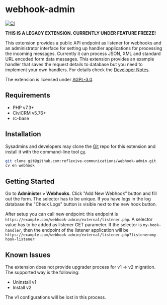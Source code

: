 # webhook-admin

[![CI](https://github.com/reflexive-communications/webhook-admin/actions/workflows/main.yml/badge.svg)](https://github.com/reflexive-communications/webhook-admin/actions/workflows/main.yml)

**THIS IS A LEGACY EXTENSION. CURRENTLY UNDER FEATURE FREEZE!**

This extension provides a public API endpoint as listener for webhooks and an administrator interface for setting up handler applications for processing the incoming messages.
Currently it can process JSON, XML and standard URL encoded form data messages.
This extension provides an example handler that saves the request details to database but you need to implement your own handlers.
For details check the [Developer Notes](DEVELOPER.md).

The extension is licensed under [AGPL-3.0](LICENSE.txt).

## Requirements

- PHP v7.3+
- CiviCRM v5.76+
- rc-base

## Installation

Sysadmins and developers may clone the [Git](https://en.wikipedia.org/wiki/Git) repo for this extension and install it with the command-line tool [cv](https://github.com/civicrm/cv).

```bash
git clone git@github.com:reflexive-communications/webhook-admin.git
cv en webhook
```

## Getting Started

Go to **Administer > Webhooks**.
Click "Add New Webhook" button and fill out the form. The selector has to be unique.
If you have logs in the log database the "Check Logs" button is visible next to the new hook button.

After setup you can call new endpoint: this endpoint is `https://example.com/webhook-admin/external/listener.php`.
A selector value has to be added as listener GET parameter.
If the selector is `my-hook-handler`, then the endpoint of the listener application will be `https://example.com/webhook-admin/external/listener.php?listener=my-hook-listener`

## Known Issues

The extension does not provide upgrader process for v1 -> v2 migration. The supported way is the following:

- Uninstall v1
- Install v2

The v1 configurations will be lost in this process.
